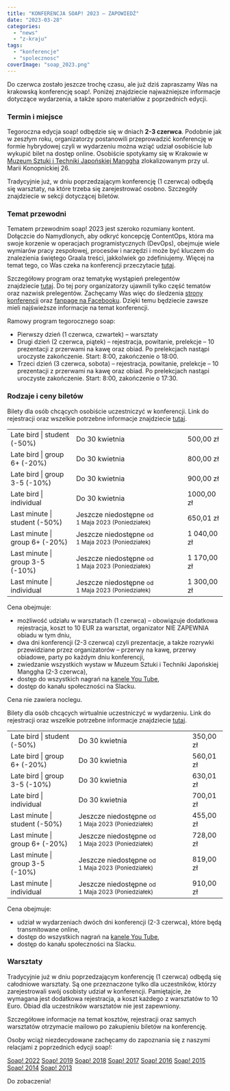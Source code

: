 ```yaml
---
title: "KONFERENCJA SOAP! 2023 – ZAPOWIEDŹ"
date: "2023-03-28"
categories:
  - "news"
  - "z-kraju"
tags:
  - "konferencje"
  - "spolecznosc"
coverImage: "soap_2023.png"
---
```


Do czerwca zostało jeszcze trochę czasu, ale już dziś zapraszamy Was na krakowską konferencję soap!. Poniżej znajdziecie najważniejsze informacje dotyczące wydarzenia, a także sporo materiałów z poprzednich edycji.

### Termin i miejsce

Tegoroczna edycja soap! odbędzie się w dniach **2-3 czerwca**. Podobnie jak w zeszłym roku, organizatorzy postanowili przeprowadzić konferencję w formie hybrydowej czyli w wydarzeniu można wziąć udział osobiście lub wykupić bilet na dostęp online. Osobiście spotykamy się w Krakowie w [Muzeum Sztuki i Techniki Japońskiej Manggha](https://manggha.pl/) zlokalizowanym przy ul. Marii Konopnickiej 26.

Tradycyjnie już, w dniu poprzedzającym konferencję (1 czerwca) odbędą się warsztaty, na które trzeba się zarejestrować osobno. Szczegóły znajdziecie w sekcji dotyczącej biletów.

### **Temat przewodni**

Tematem przewodnim soap! 2023 jest szeroko rozumiany kontent. Dołączcie do Namydlonych, aby odkryć koncepcję ContentOps, która ma swoje korzenie w operacjach programistycznych (DevOps), obejmuje wiele wymiarów pracy zespołowej, procesów i narzędzi i może być kluczem do znalezienia świętego Graala treści, jakkolwiek go zdefiniujemy. Więcej na temat tego, co Was czeka na konferencji przeczytacie [tutaj](https://soapconf.com/theme/).

Szczegółowy program oraz tematykę wystąpień prelegentów znajdziecie [tutaj](https://soapconf.com/schedule-2023/). Do tej pory organizatorzy ujawnili tylko część tematów oraz nazwisk prelegentów. Zachęcamy Was więc do śledzenia [strony konferencji](https://soapconf.com/) oraz [fanpage na Facebooku](https://www.facebook.com/soapconf/). Dzięki temu będziecie zawsze mieli najświeższe informacje na temat konferencji.

Ramowy program tegorocznego soap:

- Pierwszy dzień (1 czerwca, czwartek) – warsztaty
- Drugi dzień (2 czerwca, piątek) – rejestracja, powitanie, prelekcje – 10 prezentacji z przerwami na kawę oraz obiad. Po prelekcjach nastąpi uroczyste zakończenie. Start: 8:00, zakończenie o 18:00.
- Trzeci dzień (3 czerwca, sobota) – rejestracja, powitanie, prelekcje – 10 prezentacji z przerwami na kawę oraz obiad. Po prelekcjach nastąpi uroczyste zakończenie. Start: 8:00, zakończenie o 17:30.

### Rodzaje i ceny biletów

Bilety dla osób chcących osobiście uczestniczyć w konferencji. Link do rejestracji oraz wszelkie potrzebne informacje znajdziecie [tutaj](https://app.evenea.pl/event/soap2023-in-person/).

<table><tbody><tr><td>Late bird | student (-50%)</td><td>Do 30 kwietnia</td><td>500,00 zł</td></tr><tr><td>Late bird | group 6+ (-20%)</td><td>Do 30 kwietnia</td><td>800,00 zł</td></tr><tr><td>Late bird | group 3-5 (-10%)</td><td>Do 30 kwietnia</td><td>900,00 zł</td></tr><tr><td>Late bird | individual</td><td>Do 30 kwietnia</td><td>1000,00 zł</td></tr><tr><td>Last minute | student (-50%)</td><td>Jeszcze niedostępne <small>od 1&nbsp;Maja&nbsp;2023<span class="weekday">&nbsp;(Poniedziałek)</span></small></td><td>650,01 zł</td></tr><tr><td>Last minute | group 6+ (-20%)</td><td>Jeszcze niedostępne <small>od 1&nbsp;Maja&nbsp;2023<span class="weekday">&nbsp;(Poniedziałek)</span></small></td><td>1 040,00 zł</td></tr><tr><td>Last minute | group 3-5 (-10%)</td><td>Jeszcze niedostępne <small>od 1&nbsp;Maja&nbsp;2023<span class="weekday">&nbsp;(Poniedziałek)</span></small></td><td>1 170,00 zł</td></tr><tr><td>Last minute | individual</td><td>Jeszcze niedostępne <small>od 1&nbsp;Maja&nbsp;2023<span class="weekday">&nbsp;(Poniedziałek)</span></small></td><td>1 300,00 zł</td></tr></tbody></table>

Cena obejmuje:

- możliwość udziału w warsztatach (1 czerwca) – obowiązuje dodatkowa rejestracja, koszt to 10 EUR za warsztat, organizator NIE ZAPEWNIA obiadu w tym dniu,
- dwa dni konferencji (2-3 czerwca) czyli prezentacje, a także rozrywki przewidziane przez organizatorów – przerwy na kawę, przerwy obiadowe, party po każdym dniu konferencji,
- zwiedzanie wszystkich wystaw w Muzeum Sztuki i Techniki Japońskiej Manggha (2-3 czerwca),
- dostęp do wszystkich nagrań na [kanele You Tube](https://www.youtube.com/@SoapconfPage),
- dostęp do kanału społeczności na Slacku.

Cena nie zawiera noclegu.

Bilety dla osób chcących wirtualnie uczestniczyć w wydarzeniu. Link do rejestracji oraz wszelkie potrzebne informacje znajdziecie [tutaj](https://app.evenea.pl/event/soap2023-virtual/).

<table><tbody><tr><td>Late bird | student (-50%)</td><td>Do 30 kwietnia</td><td>350,00 zł</td></tr><tr><td>Late bird | group 6+ (-20%)</td><td>Do 30 kwietnia</td><td>560,01 zł</td></tr><tr><td>Late bird | group 3-5 (-10%)</td><td>Do 30 kwietnia</td><td>630,01 zł</td></tr><tr><td>Late bird | individual</td><td>Do 30 kwietnia</td><td>700,01 zł</td></tr><tr><td>Last minute | student (-50%)</td><td>Jeszcze niedostępne <small>od 1&nbsp;Maja&nbsp;2023<span class="weekday">&nbsp;(Poniedziałek)</span></small></td><td>455,00 zł</td></tr><tr><td>Last minute | group 6+ (-20%)</td><td>Jeszcze niedostępne <small>od 1&nbsp;Maja&nbsp;2023<span class="weekday">&nbsp;(Poniedziałek)</span></small></td><td>728,00 zł</td></tr><tr><td>Last minute | group 3-5 (-10%)</td><td>Jeszcze niedostępne <small>od 1&nbsp;Maja&nbsp;2023<span class="weekday">&nbsp;(Poniedziałek)</span></small></td><td>819,00 zł</td></tr><tr><td>Last minute | individual</td><td>Jeszcze niedostępne <small>od 1&nbsp;Maja&nbsp;2023<span class="weekday">&nbsp;(Poniedziałek)</span></small></td><td>910,00 zł</td></tr></tbody></table>

Cena obejmuje:

- udział w wydarzeniach dwóch dni konferencji (2-3 czerwca), które będą transmitowane online,
- dostęp do wszystkich nagrań na [kanele You Tube](https://www.youtube.com/@SoapconfPage),
- dostęp do kanału społeczności na Slacku.

### Warsztaty

Tradycyjnie już w dniu poprzedzającym konferencję (1 czerwca) odbędą się całodniowe warsztaty. Są one przeznaczone tylko dla uczestników, którzy zarejestrowali swój osobisty udział w konferencji. Pamiętajcie, że wymagana jest dodatkowa rejestracja, a koszt każdego z warsztatów to 10 Euro. Obiad dla uczestników warsztatów nie jest zapewniony.

Szczegółowe informacje na temat kosztów, rejestracji oraz samych warsztatów otrzymacie mailowo po zakupieniu biletów na konferencję.

Osoby wciąż niezdecydowane zachęcamy do zapoznania się z naszymi relacjami z poprzednich edycji soap!:

[Soap! 2022](http://techwriter.pl/doniesienia-z-tegoroczenj-konferencji-soap-2022/) [Soap! 2019](http://techwriter.pl/konferencja-soap-2019-wideorelacja/) [Soap! 2018](http://techwriter.pl/konferencja-soap-2018-relacja/) [Soap! 2017](http://techwriter.pl/soap-2017-juz-za-nami-relacja/) [Soap! 2016](http://techwriter.pl/konferencja-soap-2016-podsumowanie/) [Soap! 2015](http://techwriter.pl/soap-2015-opis-wybranych-prezentacji/) [Soap! 2014](http://techwriter.pl/soap-2014-relacja-z-pierwszego-dnia/) [Soap! 2013](http://techwriter.pl/soap-technical-communication-conference-relacja/)

Do zobaczenia!
